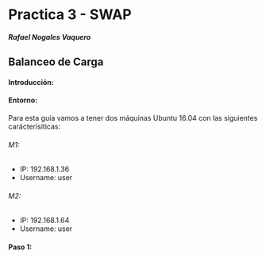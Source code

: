 # Practica 3 - SWAP
##### Rafael Nogales Vaquero

## Balanceo de Carga
#### Introducción:

#### Entorno:

Para esta guía vamos a tener dos máquinas Ubuntu 16.04 con las siguientes carácterisiticas:

###### M1:
- IP: 192.168.1.36
- Username: user

###### M2:
- IP: 192.168.1.64
- Username: user


#### Paso 1: 
